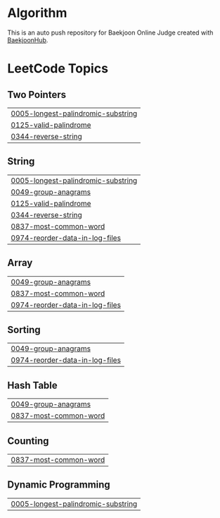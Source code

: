 # Algorithm
This is an auto push repository for Baekjoon Online Judge created with [BaekjoonHub](https://github.com/BaekjoonHub/BaekjoonHub).

<!---LeetCode Topics Start-->
# LeetCode Topics
## Two Pointers
|  |
| ------- |
| [0005-longest-palindromic-substring](https://github.com/yuunseo/Algorithm/tree/master/0005-longest-palindromic-substring) |
| [0125-valid-palindrome](https://github.com/yuunseo/Algorithm/tree/master/0125-valid-palindrome) |
| [0344-reverse-string](https://github.com/yuunseo/Algorithm/tree/master/0344-reverse-string) |
## String
|  |
| ------- |
| [0005-longest-palindromic-substring](https://github.com/yuunseo/Algorithm/tree/master/0005-longest-palindromic-substring) |
| [0049-group-anagrams](https://github.com/yuunseo/Algorithm/tree/master/0049-group-anagrams) |
| [0125-valid-palindrome](https://github.com/yuunseo/Algorithm/tree/master/0125-valid-palindrome) |
| [0344-reverse-string](https://github.com/yuunseo/Algorithm/tree/master/0344-reverse-string) |
| [0837-most-common-word](https://github.com/yuunseo/Algorithm/tree/master/0837-most-common-word) |
| [0974-reorder-data-in-log-files](https://github.com/yuunseo/Algorithm/tree/master/0974-reorder-data-in-log-files) |
## Array
|  |
| ------- |
| [0049-group-anagrams](https://github.com/yuunseo/Algorithm/tree/master/0049-group-anagrams) |
| [0837-most-common-word](https://github.com/yuunseo/Algorithm/tree/master/0837-most-common-word) |
| [0974-reorder-data-in-log-files](https://github.com/yuunseo/Algorithm/tree/master/0974-reorder-data-in-log-files) |
## Sorting
|  |
| ------- |
| [0049-group-anagrams](https://github.com/yuunseo/Algorithm/tree/master/0049-group-anagrams) |
| [0974-reorder-data-in-log-files](https://github.com/yuunseo/Algorithm/tree/master/0974-reorder-data-in-log-files) |
## Hash Table
|  |
| ------- |
| [0049-group-anagrams](https://github.com/yuunseo/Algorithm/tree/master/0049-group-anagrams) |
| [0837-most-common-word](https://github.com/yuunseo/Algorithm/tree/master/0837-most-common-word) |
## Counting
|  |
| ------- |
| [0837-most-common-word](https://github.com/yuunseo/Algorithm/tree/master/0837-most-common-word) |
## Dynamic Programming
|  |
| ------- |
| [0005-longest-palindromic-substring](https://github.com/yuunseo/Algorithm/tree/master/0005-longest-palindromic-substring) |
<!---LeetCode Topics End-->